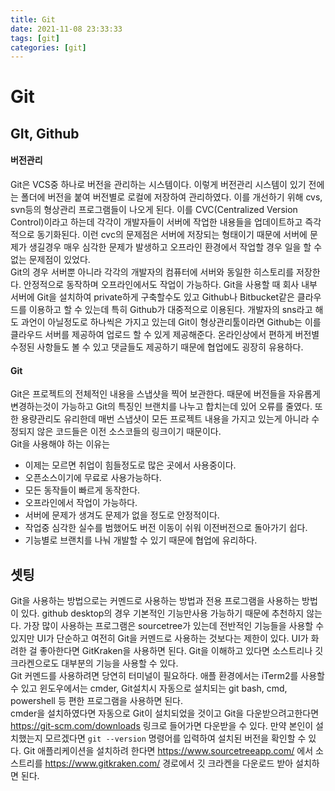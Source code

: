 ```yaml
---
title: Git
date: 2021-11-08 23:33:33
tags: [git]
categories: [git]
---
```


# Git

## GIt, Github

#### 버전관리

Git은 VCS중 하나로 버전을 관리하는 시스템이다. 이렇게 버전관리 시스템이 있기 전에는 폴더에 버전을 붙여 버전별로 로컬에 저장하여 관리하였다. 이를 개선하기 위해 cvs, svn등의 형상관리 프로그램들이 나오게 된다. 이를 CVC(Centralized Version Control)이라고 하는데 각각이 개발자들이 서버에 작업한 내용들을 업데이트하고 즉각적으로 동기화된다. 이런 cvc의 문제점은 서버에 저장되는 형태이기 때문에 서버에 문제가 생길경우 매우 심각한 문제가 발생하고 오프라인 환경에서 작업할 경우 일을 할 수 없는 문제점이 있었다.  
Git의 경우 서버뿐 아니라 각각의 개발자의 컴퓨터에 서버와 동일한 히스토리를 저장한다. 안정적으로 동작하며 오프라인에서도 작업이 가능하다. Git을 사용할 때 회사 내부 서버에 Git을 설치하여 private하게 구축할수도 있고 Github나 Bitbucket같은 클라우드를 이용하고 할 수 있는데 특히 Github가 대중적으로 이용된다. 개발자의 sns라고 해도 과언이 아닐정도로 하나씩은 가지고 있는데 Git이 형상관리툴이라면 Github는 이를 클라우드 서버를 제공하여 업로드 할 수 있게 제공해준다. 온라인상에서 편하게 버전별 수정된 사항들도 볼 수 있고 댓글들도 제공하기 때문에 협업에도 굉장히 유용하다.

#### Git

Git은 프로젝트의 전체적인 내용을 스냅샷을 찍어 보관한다. 때문에 버전들을 자유롭게 변경하는것이 가능하고 Git의 특징인 브랜치를 나누고 합치는데 있어 오류를 줄였다. 또한 용량관리도 유리한데 매번 스냅샷이 모든 프로젝트 내용을 가지고 있는게 아니라 수정되지 않은 코드들은 이전 소스코들의 링크이기 때문이다.  
Git을 사용해야 하는 이유는

- 이제는 모르면 취업이 힘들정도로 많은 곳에서 사용중이다.
- 오픈소스이기에 무료로 사용가능하다.
- 모든 동작들이 빠르게 동작한다.
- 오프라인에서 작업이 가능하다.
- 서버에 문제가 생겨도 문제가 없을 정도로 안정적이다.
- 작업중 심각한 실수를 범했어도 버전 이동이 쉬워 이전버전으로 돌아가기 쉽다.
- 기능별로 브랜치를 나눠 개발할 수 있기 때문에 협업에 유리하다. 

## 셋팅

Git을 사용하는 방법으로는 커멘드로 사용하는 방법과 전용 프로그램을 사용하는 방법이 있다. github desktop의 경우 기본적인 기능만사용 가능하기 때문에 추천하지 않는다. 가장 많이 사용하는 프로그램은 sourcetree가 있는데 전반적인 기능들을 사용할 수 있지만 UI가 단순하고 여전히 Git을 커멘드로 사용하는 것보다는 제한이 있다. UI가 화려한 걸 좋아한다면 GitKraken을 사용하면 된다. Git을 이해하고 있다면 소스트리나 깃 크라켄으로도 대부분의 기능을 사용할 수 있다.  
Git 커멘드를 사용하려면 당연히 터미널이 필요하다. 애플 환경에서는 iTerm2를 사용할 수 있고 윈도우에서는 cmder, Git설치시 자동으로 설치되는 git bash, cmd, powershell 등 편한 프로그램을 사용하면 된다.  
cmder을 설치하였다면 자동으로 Git이 설치되었을 것이고 Git을 다운받으려고한다면 https://git-scm.com/downloads 링크로 들어가면 다운받을 수 있다. 만약 본인이 설치했는지 모르겠다면 `git --version` 명령어를 입력하여 설치된 버전을 확인할 수 있다. Git 애플리케이션을 설치하려 한다면 https://www.sourcetreeapp.com/ 에서 소스트리를 https://www.gitkraken.com/ 경로에서 깃 크라켄을 다운로드 받아 설치하면 된다.
